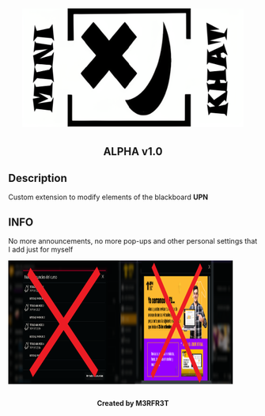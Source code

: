 <h1 align="center"><img src="/img/MiniKhat.png" alt="razenager" width="448px" height="240px"></h1>
<h2 align="center">ALPHA v1.0</h2>

## Description

<p>Custom extension to modify elements of the blackboard <b>UPN</b></p>

## INFO

<p>No more announcements, no more pop-ups and other personal settings that I add just for myself</p>

<div style="display:flex;">
    <img src="/img/announcement.png" alt="infov2" style="width:45%;height:250px">
  <img src="/img/popup.png" alt="infov1" style="width:45%;height:250px">
</div>

##
<h4 align="center">Created by M3RFR3T</h1>
